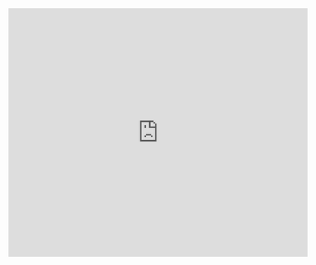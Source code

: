 <embed src="https://marcwu929.github.io/files/CV_Mingda Wu.pdf" type="application/pdf" width="600px" height="500px" />
